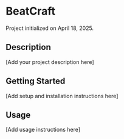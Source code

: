 # BeatCraft

Project initialized on April 18, 2025.

## Description
[Add your project description here]

## Getting Started
[Add setup and installation instructions here]

## Usage
[Add usage instructions here]
